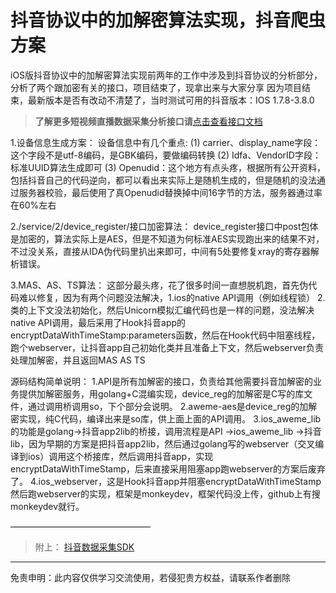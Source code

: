 
# 抖音协议中的加解密算法实现，抖音爬虫方案

iOS版抖音协议中的加解密算法实现前两年的工作中涉及到抖音协议的分析部分，分析了两个跟加密有关的接口，项目结束了，现拿出来与大家分享
因为项目结束，最新版本是否有改动不清楚了，当时测试可用的抖音版本：IOS 1.7.8-3.8.0
​
>**了解更多短视频直播数据采集分析接口请**[点击查看接口文档](https://docs.qq.com/doc/DU3RKUFVFdVhQbXlR) 

1.设备信息生成方案：
设备信息中有几个重点:
(1) carrier、display_name字段：这个字段不是utf-8编码，是GBK编码，要做编码转换
(2) Idfa、VendorID字段：标准UUID算法生成即可
(3) Openudid：这个地方有点头疼，根据所有公开资料，包括抖音自己的代码逆向，都可以看出来实际上是随机生成的，但是随机的没法通过服务器校验，最后使用了真Openudid替换掉中间16字节的方法，服务器通过率在60%左右
​

2./service/2/device_register/接口加密算法：
device_register接口中post包体是加密的，算法实际上是AES，但是不知道为何标准AES实现跑出来的结果不对，不过没关系，直接从IDA伪代码里扒出来即可，中间有5处要修复xray的寄存器解析错误。
​

3.MAS、AS、TS算法：
这部分最头疼，花了很多时间一直想脱机跑，首先伪代码难以修复，因为有两个问题没法解决，1.ios的native API调用（例如线程锁） 2.类的上下文没法初始化，然后Unicorn模拟汇编代码也是一样的问题，没法解决native API调用，最后采用了Hook抖音app的encryptDataWithTimeStamp:parameters函数，然后在Hook代码中阻塞线程，跑个webserver，让抖音app自己初始化类并且准备上下文，然后webserver负责处理加解密，并且返回MAS AS TS
​

源码结构简单说明：
1.API是所有加解密的接口，负责给其他需要抖音加解密的业务提供加解密服务，用golang+C混编实现，device_reg的加解密是C写的库文件，通过调用桥调用so，下个部分会说明。
2.aweme-aes是device_reg的加解密实现，纯C代码，编译出来是so库，供上面上面的API调用。
3.ios_aweme_lib的功能是golang->抖音app2lib的桥接，调用流程是API ->ios_aweme_lib ->抖音lib，因为早期的方案是把抖音app2lib，然后通过golang写的webserver（交叉编译到ios）调用这个桥接库，然后调用抖音app，实现encryptDataWithTimeStamp，后来直接采用阻塞app跑webserver的方案后废弃了。
4.ios_webserver，这是Hook抖音app并阻塞encryptDataWithTimeStamp然后跑webserver的实现，框架是monkeydev，框架代码没上传，github上有搜monkeydev就行。
​


————————————————
> 附上：
> [抖音数据采集SDK](https://github.com/Video-Hub/douyin-sdk)


___________________ 

免责申明：此内容仅供学习交流使用，若侵犯贵方权益，请联系作者删除 
